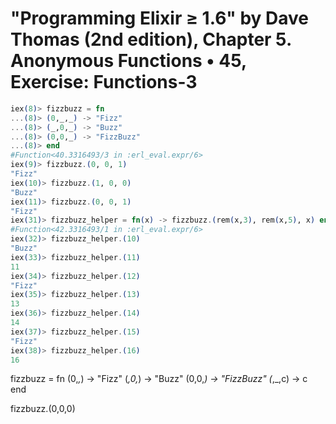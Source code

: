 # "Programming Elixir ≥ 1.6" by Dave Thomas (2nd edition), Chapter 5. Anonymous Functions • 45, Exercise: Functions-3

```elixir
iex(8)> fizzbuzz = fn
...(8)> (0,_,_) -> "Fizz"
...(8)> (_,0,_) -> "Buzz"
...(8)> (0,0,_) -> "FizzBuzz"
...(8)> end
#Function<40.3316493/3 in :erl_eval.expr/6>
iex(9)> fizzbuzz.(0, 0, 1)
"Fizz"
iex(10)> fizzbuzz.(1, 0, 0)
"Buzz"
iex(11)> fizzbuzz.(0, 0, 1)
"Fizz"
iex(31)> fizzbuzz_helper = fn(x) -> fizzbuzz.(rem(x,3), rem(x,5), x) end
#Function<42.3316493/1 in :erl_eval.expr/6>
iex(32)> fizzbuzz_helper.(10)                                           
"Buzz"
iex(33)> fizzbuzz_helper.(11)
11
iex(34)> fizzbuzz_helper.(12)
"Fizz"
iex(35)> fizzbuzz_helper.(13)
13
iex(36)> fizzbuzz_helper.(14)
14
iex(37)> fizzbuzz_helper.(15)
"Fizz"
iex(38)> fizzbuzz_helper.(16)
16
```

fizzbuzz = fn
(0,_,_) -> "Fizz"
(_,0,_) -> "Buzz"
(0,0,_) -> "FizzBuzz"
(_,_,c) -> c
end

fizzbuzz.(0,0,0)
